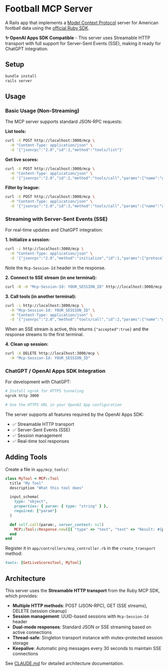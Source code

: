 # Football MCP Server

A Rails app that implements a [Model Context Protocol](https://modelcontextprotocol.io/) server for American football data using the [official Ruby SDK](https://github.com/modelcontextprotocol/ruby-sdk).

**✨ OpenAI Apps SDK Compatible** - This server uses Streamable HTTP transport with full support for Server-Sent Events (SSE), making it ready for ChatGPT integration.

## Setup

```bash
bundle install
rails server
```

## Usage

### Basic Usage (Non-Streaming)

The MCP server supports standard JSON-RPC requests:

**List tools:**
```bash
curl -X POST http://localhost:3000/mcp \
  -H "Content-Type: application/json" \
  -d '{"jsonrpc":"2.0","id":1,"method":"tools/list"}'
```

**Get live scores:**
```bash
curl -X POST http://localhost:3000/mcp \
  -H "Content-Type: application/json" \
  -d '{"jsonrpc":"2.0","id":2,"method":"tools/call","params":{"name":"get_live_scores_tool","arguments":{}}}'
```

**Filter by league:**
```bash
curl -X POST http://localhost:3000/mcp \
  -H "Content-Type: application/json" \
  -d '{"jsonrpc":"2.0","id":3,"method":"tools/call","params":{"name":"get_live_scores_tool","arguments":{"league":"Pro League"}}}'
```

### Streaming with Server-Sent Events (SSE)

For real-time updates and ChatGPT integration:

**1. Initialize a session:**
```bash
curl -i http://localhost:3000/mcp \
  -H "Content-Type: application/json" \
  -d '{"jsonrpc":"2.0","method":"initialize","id":1,"params":{"protocolVersion":"2024-11-05","capabilities":{},"clientInfo":{"name":"test","version":"1.0"}}}'
```

Note the `Mcp-Session-Id` header in the response.

**2. Connect to SSE stream (in one terminal):**
```bash
curl -N -H "Mcp-Session-Id: YOUR_SESSION_ID" http://localhost:3000/mcp
```

**3. Call tools (in another terminal):**
```bash
curl -i http://localhost:3000/mcp \
  -H "Mcp-Session-Id: YOUR_SESSION_ID" \
  -H "Content-Type: application/json" \
  -d '{"jsonrpc":"2.0","method":"tools/call","id":2,"params":{"name":"get_live_scores_tool","arguments":{}}}'
```

When an SSE stream is active, this returns `{"accepted":true}` and the response streams to the first terminal.

**4. Clean up session:**
```bash
curl -X DELETE http://localhost:3000/mcp \
  -H "Mcp-Session-Id: YOUR_SESSION_ID"
```

### ChatGPT / OpenAI Apps SDK Integration

For development with ChatGPT:

```bash
# Install ngrok for HTTPS tunneling
ngrok http 3000

# Use the HTTPS URL in your OpenAI App configuration
```

The server supports all features required by the OpenAI Apps SDK:
- ✅ Streamable HTTP transport
- ✅ Server-Sent Events (SSE)
- ✅ Session management
- ✅ Real-time tool responses

## Adding Tools

Create a file in `app/mcp_tools/`:

```ruby
class MyTool < MCP::Tool
  title "My Tool"
  description "What this tool does"

  input_schema(
    type: "object",
    properties: { param: { type: "string" } },
    required: ["param"]
  )

  def self.call(param:, server_context: nil)
    MCP::Tool::Response.new([{ "type" => "text", "text" => "Result: #{param}" }])
  end
end
```

Register it in `app/controllers/mcp_controller.rb` in the `create_transport` method:
```ruby
tools: [GetLiveScoresTool, MyTool]
```

## Architecture

This server uses the **Streamable HTTP transport** from the Ruby MCP SDK, which provides:

- **Multiple HTTP methods**: POST (JSON-RPC), GET (SSE streams), DELETE (session cleanup)
- **Session management**: UUID-based sessions with `Mcp-Session-Id` header
- **Dual-mode responses**: Standard JSON or SSE streaming based on active connections
- **Thread-safe**: Singleton transport instance with mutex-protected session storage
- **Keepalive**: Automatic ping messages every 30 seconds to maintain SSE connections

See [CLAUDE.md](CLAUDE.md) for detailed architecture documentation.
